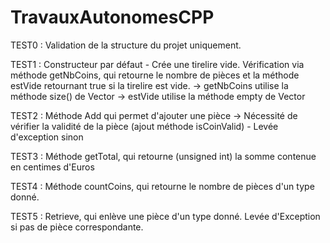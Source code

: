 # TravauxAutonomesCPP


TEST0 : Validation de la structure du projet uniquement.

TEST1 : Constructeur par défaut - Crée une tirelire vide. Vérification via méthode getNbCoins, qui retourne le nombre de pièces et 
        la méthode estVide retournant true si la tirelire est vide.
        -> getNbCoins utilise la méthode size() de Vector
        -> estVide utilise la méthode empty de Vector

TEST2 : Méthode Add qui permet d'ajouter une pièce
        -> Nécessité de vérifier la validité de la pièce (ajout méthode isCoinValid) - Levée d'exception sinon

TEST3 : Méthode getTotal, qui retourne (unsigned int) la somme contenue en centimes d'Euros

TEST4 : Méthode countCoins, qui retourne le nombre de pièces d'un type donné.

TEST5 : Retrieve, qui enlève une pièce d'un type donné. Levée d'Exception si pas de pièce correspondante.

